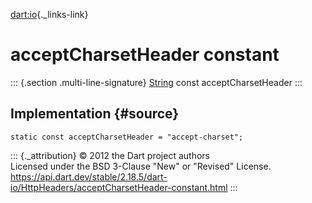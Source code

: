 [dart:io](../../dart-io/dart-io-library){._links-link}

acceptCharsetHeader constant
============================

::: {.section .multi-line-signature}
[String](../../dart-core/string-class) const acceptCharsetHeader
:::

Implementation {#source}
--------------

``` {.language-dart data-language="dart"}
static const acceptCharsetHeader = "accept-charset";
```

::: {._attribution}
© 2012 the Dart project authors\
Licensed under the BSD 3-Clause \"New\" or \"Revised\" License.\
<https://api.dart.dev/stable/2.18.5/dart-io/HttpHeaders/acceptCharsetHeader-constant.html>
:::
